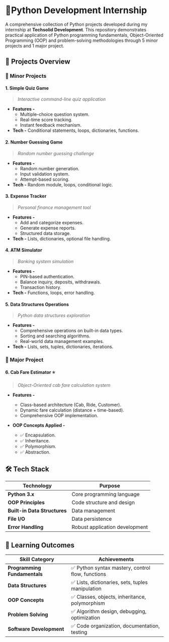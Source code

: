 # 🐍Python Development Internship

A comprehensive collection of Python projects developed during my internship at **Techsolid Development**. This repository demonstrates practical application of Python programming fundamentals, Object-Oriented Programming (OOP) and problem-solving methodologies through 5 minor projects and 1 major project.

## 🚀 Projects Overview

### 🔸 Minor Projects

#### 1. **Simple Quiz Game**
> *Interactive command-line quiz application*

- **Features -**
  - Multiple-choice question system.
  - Real-time score tracking.
  - Instant feedback mechanism.
- **Tech -** Conditional statements, loops, dictionaries, functions.

#### 2. **Number Guessing Game**
> *Random number guessing challenge*

- **Features -**
  - Random number generation.
  - Input validation system.
  - Attempt-based scoring.
- **Tech -** Random module, loops, conditional logic.

#### 3. **Expense Tracker**
> *Personal finance management tool*

- **Features -**
  - Add and categorize expenses.
  - Generate expense reports.
  - Structured data storage.
- **Tech -** Lists, dictionaries, optional file handling.

#### 4. **ATM Simulator**
> *Banking system simulation*

- **Features -**
  - PIN-based authentication.
  - Balance inquiry, deposits, withdrawals.
  - Transaction history.
- **Tech -** Functions, loops, error handling.

#### 5. **Data Structures Operations**
> *Python data structures exploration*

- **Features -**
  - Comprehensive operations on built-in data types.
  - Sorting and searching algorithms.
  - Real-world data management examples.
- **Tech -** Lists, sets, tuples, dictionaries, iterations.

### 🔸 Major Project

#### 6. **Cab Fare Estimator** ⭐
> *Object-Oriented cab fare calculation system*

- **Features -**
  - Class-based architecture (Cab, Ride, Customer).
  - Dynamic fare calculation (distance + time-based).
  - Comprehensive OOP implementation.

- **OOP Concepts Applied -**
  - ✅ Encapsulation.
  - ✅ Inheritance.
  - ✅ Polymorphism.
  - ✅ Abstraction.

## 🛠️ Tech Stack

| Technology | Purpose |
|------------|---------|
| **Python 3.x** | Core programming language |
| **OOP Principles** | Code structure and design |
| **Built-in Data Structures** | Data management |
| **File I/O** | Data persistence |
| **Error Handling** | Robust application development |

## 🎯 Learning Outcomes

| Skill Category | Achievements |
|----------------|--------------|
| **Programming Fundamentals** | ✅ Python syntax mastery, control flow, functions |
| **Data Structures** | ✅ Lists, dictionaries, sets, tuples manipulation |
| **OOP Concepts** | ✅ Classes, objects, inheritance, polymorphism |
| **Problem Solving** | ✅ Algorithm design, debugging, optimization |
| **Software Development** | ✅ Code organization, documentation, testing |

